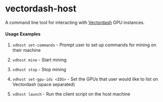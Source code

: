 # vectordash-host
A command line tool for interacting with [Vectordash](http://vectordash.com) GPU instances.


#### Usage Examples

1) `vdhost set-commands` - Prompt user to set up commands for mining on their machine

2) `vdhost mine` - Start mining

3) `vdhost stop` - Stop mining

4) `vdhost set-gpu-ids <IDS>` - Set the GPUs that user would like to list on Vectordash (space separated)

5)  `vdhost launch` - Run the client script on the host machine
